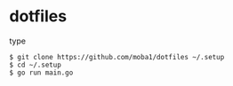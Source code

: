 # dotfiles
type
```
$ git clone https://github.com/moba1/dotfiles ~/.setup
$ cd ~/.setup
$ go run main.go
```
